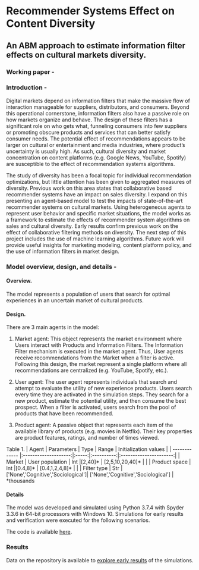 # Recommender Systems Effect on Content Diversity
## An ABM approach to estimate information filter effects on cultural markets diversity.


### Working paper -


### Introduction - 
Digital markets depend on information filters that make the massive flow of interaction manageable for suppliers, distributors, and consumers. Beyond this operational cornerstone, information filters also have a passive role on how markets organize and behave. The design of these filters has a significant role on who gets what, funneling consumers into few suppliers or promoting obscure products and services that can better satisfy consumer needs. The potential effect of recommendations appears to be larger on cultural or entertainment and media industries, where product’s uncertainty is usually high. As such, cultural diversity and market concentration on content platforms (e.g. Google News, YouTube, Spotify) are susceptible to the effect of recommendation systems algorithms. 


The study of diversity has been a focal topic for individual recommendation optimizations, but little attention has been given to aggregated measures of diversity. Previous work on this area states that collaborative based recommender systems have an impact on sales diversity. I expand on this presenting an agent-based model to test the impacts of state-of-the-art recommender systems on cultural markets. Using heterogeneous agents to represent user behavior and specific market situations, the model works as a framework to estimate the effects of recommender system algorithms on sales and cultural diversity. Early results confirm previous work on the effect of collaborative filtering methods on diversity. The next step of this project includes the use of machine learning algorithms. Future work will provide useful insights for marketing modeling, content platform policy, and the use of information filters in market design. 


### Model overview, design, and details -

#### Overview.
The model represents a population of users that search for optimal experiences in an uncertain market of cultural products. 

#### Design.
There are 3 main agents in the model:

1. Market agent:
This object represents the market environment where Users interact with Products and Information Filters. The Information Filter mechanism is executed in the market agent. Thus, User agents receive recommendations from the Market when a filter is active. Following this design, the market represent a single platform where all recommendations are centralized (e.g. YouTube, Spotify, etc.).

2. User agent:
The user agent represents individuals that search and attempt to evaluate the utility of new experience products. Users search every time they are activated in the simulation steps. They search for a new product, estimate the potential utility, and then consume the best prospect. When a filter is activated, users search from the pool of products that have been recommended.

3. Product agent: 
A passive object that represents each item of the available library of products (e.g. movies in Netflix). Their key properties are product features, ratings, and number of times viewed.

Table 1.
| Agent         | Parameters           | Type  |  Range     |  Initialization values |
| ------------- |:--------------------:|:-----:|:----------:|:----------------------:|
| Market        | User population      | Int   |[2,40]*     |    [2,5,10,20,40]*     |
|               | Product space        | Int   |[0.4,8]*    |    [0.4,1,2,4,8]*      |
|               | Filter type          | Str   |['None','Cognitive','Sociological']|   ['None','Cognitive','Sociological'] |
*thousands


#### Details

The model was developed and simulated using Python 3.7.4 with Spyder 3.3.6 in 64-bit processors with Windows 10.
Simulations for early results and verification were executed for the following scenarios.

The code is available [here](https://github.com/Andrelhu/Diversity-on-RecSys/RecSys_ABM_Model.py).

### Results

Data on the repository is available to [explore early results](https://github.com/Andrelhu/Diversity-on-RecSys/SimResults) of the simulations.
